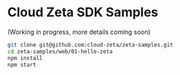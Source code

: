 # Cloud Zeta SDK Samples

(Working in progress, more details coming soon)

```bash
git clone git@github.com:cloud-zeta/zeta-samples.git
cd zeta-samples/web/01-hello-zeta
npm install
npm start
```